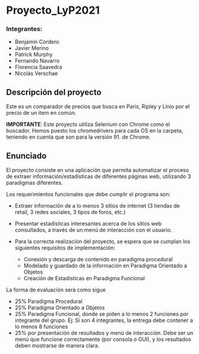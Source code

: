 # Proyecto_LyP2021
### Integrantes:
* Benjamín Cordero
* Javier Merino
* Patrick Murphy
* Fernando Navarro
* Florencia Saavedra
* Nicolás Verschae

## Descripción del proyecto

Este es un comparador de precios que busca en Paris, Ripley y Linio por el precio de un item en común.

**IMPORTANTE**: Este proyecto utiliza Selenium con Chrome como el buscador. Hemos puesto los chromedrivers para cada OS en la carpeta, teniendo en cuenta que son para la versión 91. de Chrome.

## Enunciado

El proyecto consiste en una aplicación que permita automatizar el proceso de extraer información/estadísticas de diferentes páginas web, utilizando 3 paradigmas diferentes.

Los requerimientos funcionales que debe cumplir el programa son:

* Extraer información de a lo menos 3 sitios de internet (3 tiendas de retail, 3 redes sociales, 3 tipos de foros, etc.)
* Presentar estadísticas interesantes acerca de los sitios web consultados, a través de un menú de interacción con el usuario.
* Para la correcta realización del proyecto, se espera que se cumplan los siguientes requisitos de implementación:

  * Conexión y descarga de contenido en paradigma procedural
  * Modelado y guardado de la información en Paradigma Orientado a Objetos
  * Creación de Estadísticas en Paradigma Funcional

La forma de evaluación será como sigue

* 25% Paradigma Procedural
* 25% Paradigma Orientado a Objetos
* 25% Paradigma Funcional, donde se piden a lo menos 2 funciones por integrante del grupo. Ej: Si son 4 integrantes, la entrega debe contener a lo menos 8 funciones
* 25% por presentación de resultados y menú de interacción. Debe ser un menú que funcione correctamente (por consola o GUI), y los resultados deben mostrarse de manera clara.

